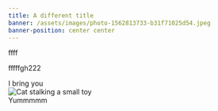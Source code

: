 ```yaml
---
title: A different title
banner: /assets/images/photo-1562813733-b31f71025d54.jpeg
banner-position: center center
---
```

<p><grid-plate layout="1-1" responsive-size="sm" responsive-width="900" breakpoint-sm="900" breakpoint-md="1200" breakpoint-lg="1500" breakpoint-xl="1800" hide-ops><p slot="col-1">ffff</p>
<p slot="col-2">fffffgh222</p>
</grid-plate>
</p>
<meme-maker alt="Cat stalking a small toy" image-url="https://cdn2.thecatapi.com/images/9j5.jpg" top-text="I bring you" bottom-text="Yummmmm">
    <div>I bring you</div>
      <img src="https://cdn2.thecatapi.com/images/9j5.jpg" alt="Cat stalking a small toy" preload="lazy"/>
    <div>Yummmmm</div></meme-maker>
